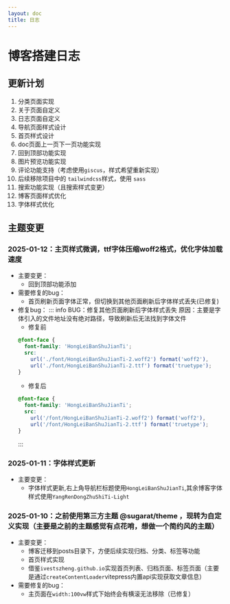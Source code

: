 ```yaml
---
layout: doc
title: 日志
---
```

# 博客搭建日志

## 更新计划
1. 分类页面实现
2. 关于页面自定义
3. 日志页面自定义
4. 导航页面样式设计
5. 首页样式设计
6. doc页面上一页下一页功能实现
7. 回到顶部功能实现
8. 图片预览功能实现
9. 评论功能支持（考虑使用`giscus`，样式希望重新实现）
10. 后续移除项目中的 `tailwindcss`样式，使用 `sass`
11. 搜索功能实现（且搜索样式变更）
12. 博客页面样式优化
13. 字体样式优化


## 主题变更
### 2025-01-12：主页样式微调，ttf字体压缩woff2格式，优化字体加载速度
  + 主要变更：
    - 回到顶部功能添加
  + 需要修复的bug：
    - 首页刷新页面字体正常，但切换到其他页面刷新后字体样式丢失(已修复)
  + 修复bug：
    ::: info BUG：修复其他页面刷新后字体样式丢失
    原因：主要是字体引入的文件地址没有绝对路径，导致刷新后无法找到字体文件
    - 修复前
    ``` css
    @font-face {
      font-family: 'HongLeiBanShuJianTi';
      src:
        url('./font/HongLeiBanShuJianTi-2.woff2') format('woff2'),
        url('./font/HongLeiBanShuJianTi-2.ttf') format('truetype');
    }
    ```
    - 修复后
    ``` css
    @font-face {
      font-family: 'HongLeiBanShuJianTi';
      src:
        url('/font/HongLeiBanShuJianTi-2.woff2') format('woff2'),
        url('/font/HongLeiBanShuJianTi-2.ttf') format('truetype');
    }
    ```
    :::
### 2025-01-11：字体样式更新
  + 主要变更：
    - 字体样式更新,右上角导航栏标题使用`HongLeiBanShuJianTi`,其余博客字体样式使用`YangRenDongZhuShiTi-Light`
  
### 2025-01-10：之前使用第三方主题  @sugarat/theme  ，现转为自定义实现（主要是之前的主题感觉有点花哨，想做一个简约风的主题）
  + 主要变更：
    - 博客迁移到posts目录下，方便后续实现归档、分类、标签等功能
    - 首页样式实现
    - 借鉴`ivestszheng.github.io`实现首页列表、归档页面、标签页面（主要是通过`createContentLoader`vitepress内置api实现获取文章信息）
  + 需要修复的bug：
    - 主页面在`width:100vw`样式下始终会有横滚无法移除（已修复）
    
  